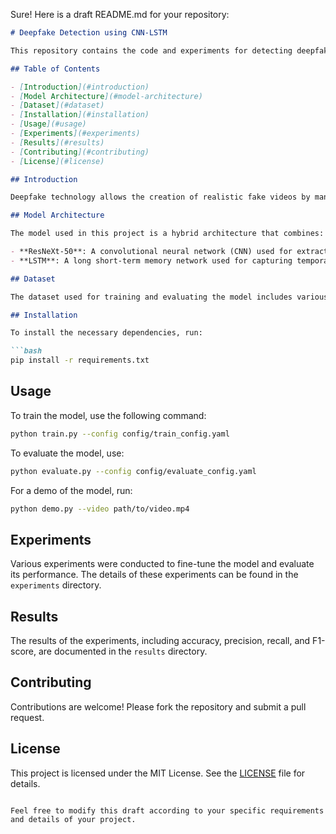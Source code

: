 Sure! Here is a draft README.md for your repository:

```markdown
# Deepfake Detection using CNN-LSTM

This repository contains the code and experiments for detecting deepfakes using a hybrid model that combines ResNeXt-50 and LSTM. This project was developed as part of a university DAP project to explore deep learning methods for detecting deepfakes by extracting both spatial and temporal features.

## Table of Contents

- [Introduction](#introduction)
- [Model Architecture](#model-architecture)
- [Dataset](#dataset)
- [Installation](#installation)
- [Usage](#usage)
- [Experiments](#experiments)
- [Results](#results)
- [Contributing](#contributing)
- [License](#license)

## Introduction

Deepfake technology allows the creation of realistic fake videos by manipulating existing ones. This project aims to detect such manipulations using a deep learning approach that leverages both spatial and temporal features of videos.

## Model Architecture

The model used in this project is a hybrid architecture that combines:

- **ResNeXt-50**: A convolutional neural network (CNN) used for extracting spatial features from video frames.
- **LSTM**: A long short-term memory network used for capturing temporal dependencies between frames.

## Dataset

The dataset used for training and evaluating the model includes various deepfake videos. The details of the dataset and how to obtain it can be found in the `data` directory.

## Installation

To install the necessary dependencies, run:

```bash
pip install -r requirements.txt
```

## Usage

To train the model, use the following command:

```bash
python train.py --config config/train_config.yaml
```

To evaluate the model, use:

```bash
python evaluate.py --config config/evaluate_config.yaml
```

For a demo of the model, run:

```bash
python demo.py --video path/to/video.mp4
```

## Experiments

Various experiments were conducted to fine-tune the model and evaluate its performance. The details of these experiments can be found in the `experiments` directory.

## Results

The results of the experiments, including accuracy, precision, recall, and F1-score, are documented in the `results` directory.

## Contributing

Contributions are welcome! Please fork the repository and submit a pull request.

## License

This project is licensed under the MIT License. See the [LICENSE](LICENSE) file for details.
```

Feel free to modify this draft according to your specific requirements and details of your project.
